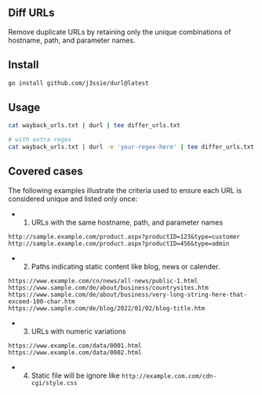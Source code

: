 ## Diff URLs

Remove duplicate URLs by retaining only the unique combinations of hostname, path, and parameter names.

## Install

```bash
go install github.com/j3ssie/durl@latest
```


## Usage

```bash
cat wayback_urls.txt | durl | tee differ_urls.txt

# with extra regex
cat wayback_urls.txt | durl -e 'your-regex-here' | tee differ_urls.txt
```

## Covered cases

The following examples illustrate the criteria used to ensure each URL is considered unique and listed only once:

- 1. URLs with the same hostname, path, and parameter names

```
http://sample.example.com/product.aspx?productID=123&type=customer
http://sample.example.com/product.aspx?productID=456&type=admin
```

- 2. Paths indicating static content like blog, news or calender.

```
https://www.example.com/cn/news/all-news/public-1.html
https://www.sample.com/de/about/business/countrysites.htm
https://www.sample.com/de/about/business/very-long-string-here-that-exceed-100-char.htm
https://www.sample.com/de/blog/2022/01/02/blog-title.htm
```

- 3. URLs with numeric variations

```
https://www.example.com/data/0001.html
https://www.example.com/data/0002.html
```

- 4. Static file will be ignore like `http://example.com.com/cdn-cgi/style.css`
